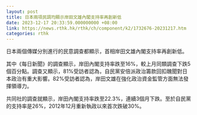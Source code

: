 ```yaml
---
layout: post
title: 日本兩項民調均顯示岸田文雄內閣支持率再創新低
date: 2023-12-17 20:33:59.000000000 +08:00
link: https://news.rthk.hk/rthk/ch/component/k2/1732676-20231217.htm
categories: rthk
---
```


日本兩個傳媒分別進行的民意調查都顯示，首相岸田文雄內閣支持率再創新低。

其中《每日新聞》的調查顯示，岸田內閣支持率跌至16%，較上月同類調查下跌5個百分點。調查又顯示，81%受訪者認為，自民黨安倍派政治籌款回扣醜聞對日本政治有重大影響。82%受訪者認為，岸田文雄在強化政治資金監管方面無法發揮領導力。 

共同社的調查就顯示，岸田內閣支持率跌至22.3%，連續3個月下跌。至於自民黨的支持率是26%，2012年12月重新執政以來首次跌破30%。
